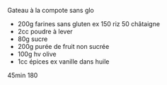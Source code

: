 Gateau à la compote sans glo

* 200g farines sans gluten ex 150 riz 50 châtaigne
* 2cc poudre à lever
* 80g sucre
* 200g purée de fruit non sucrée
* 100g hv olive
* 1cc épices ex vanille dans huile

45min 180
